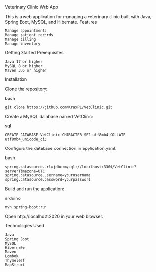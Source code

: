 Veterinary Clinic Web App

This is a web application for managing a veterinary clinic built with Java, Spring Boot, MySQL, and Hibernate.
Features

    Manage appointments
    Manage patient records
    Manage billing
    Manage inventory

Getting Started
Prerequisites

    Java 17 or higher
    MySQL 8 or higher
    Maven 3.6 or higher

Installation

Clone the repository:

  bash

    git clone https://github.com/KraxPL/VetClinic.git

Create a MySQL database named VetClinic:

  sql

    CREATE DATABASE VetClinic CHARACTER SET utf8mb4 COLLATE utf8mb4_unicode_ci;

Configure the database connection in application.yaml:

  bash

    spring.datasource.url=jdbc:mysql://localhost:3306/VetClinic?serverTimezone=UTC
    spring.datasource.username=yourusername
    spring.datasource.password=yourpassword

Build and run the application:

  arduino

    mvn spring-boot:run

Open http://localhost:2020 in your web browser.

Technologies Used

    Java
    Spring Boot
    MySQL
    Hibernate
    Maven
    Lombok
    Thymeleaf
    MapStruct
